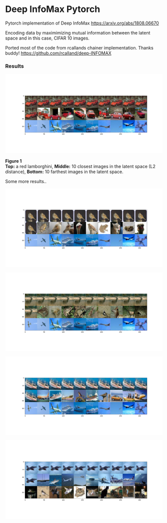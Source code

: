 # Deep InfoMax Pytorch

Pytorch implementation of Deep InfoMax
https://arxiv.org/abs/1808.06670

Encoding data by maximimizing mutual information between the latent space and in this case, CIFAR 10 images.

Ported most of the code from rcallands chainer implementation.  Thanks buddy!  https://github.com/rcalland/deep-INFOMAX

### Results

![alt_text](images/Figure_1.png "Figure 1")

**Figure 1**  
**Top:** a red lamborghini, **Middle:** 10 closest images in the latent space (L2 distance), **Bottom:** 10 farthest images in the latent space.

Some more results..

![alt_text](images/Figure_2.png "Result")

![alt_text](images/Figure_3.png "Result")

![alt_text](images/Figure_4.png "Result")

![alt_text](images/Figure_5.png "Result")



